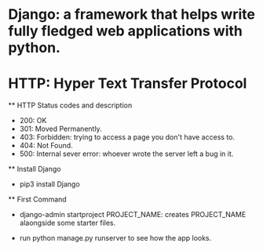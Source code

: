 # Django: a framework that helps write fully fledged web applications with python.

# HTTP: Hyper Text Transfer Protocol

\*\* HTTP Status codes and description

- 200: OK
- 301: Moved Permanently.
- 403: Forbidden: trying to access a page you don't have access to.
- 404: Not Found.
- 500: Internal sever error: whoever wrote the server left a bug in it.

\*\* Install Django

- pip3 install Django

\*\* First Command

- django-admin startproject PROJECT_NAME: creates PROJECT_NAME alaongside some starter files.

- run python manage.py runserver to see how the app looks.
